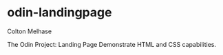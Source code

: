 # odin-landingpage
Colton Melhase

The Odin Project: Landing Page
Demonstrate HTML and CSS capabilities.